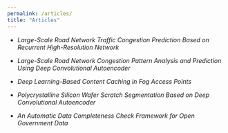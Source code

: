 ```yaml
---
permalink: /articles/
title: "Articles"
---
```


- *Large-Scale Road Network Traffic Congestion Prediction Based on Recurrent High-Resolution Network*
  
- *Large-Scale Road Network Congestion Pattern Analysis and Prediction Using Deep Convolutional Autoencoder*
  
- *Deep Learning-Based Content Caching in Fog Access Points*
  
- *Polycrystalline Silicon Wafer Scratch Segmentation Based on Deep Convolutional Autoencoder*
  
- *An Automatic Data Completeness Check Framework for Open Government Data*
